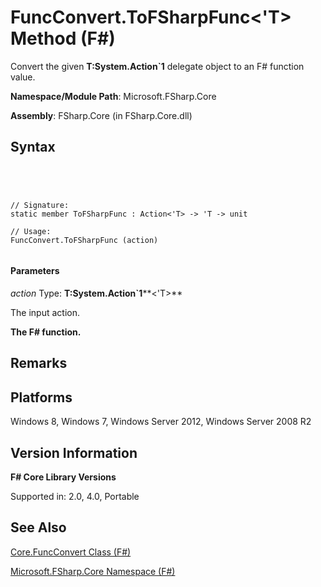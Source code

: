 # FuncConvert.ToFSharpFunc<'T> Method (F#)

Convert the given **T:System.Action&#96;1** delegate object to an F# function value.

**Namespace/Module Path**: Microsoft.FSharp.Core

**Assembly**: FSharp.Core (in FSharp.Core.dll)


## Syntax



```




// Signature:
static member ToFSharpFunc : Action<'T> -> 'T -> unit

// Usage:
FuncConvert.ToFSharpFunc (action)


```





#### Parameters
*action*
Type: **T:System.Action&#96;1****&lt;'T&gt;**


The input action.



**The F# function.**
## Remarks

## Platforms
Windows 8, Windows 7, Windows Server 2012, Windows Server 2008 R2


## Version Information
**F# Core Library Versions**

Supported in: 2.0, 4.0, Portable




## See Also
[Core.FuncConvert Class &#40;F&#35;&#41;](Core.FuncConvert-Class-%5BFSharp%5D.md)

[Microsoft.FSharp.Core Namespace &#40;F&#35;&#41;](Microsoft.FSharp.Core-Namespace-%5BFSharp%5D.md)

